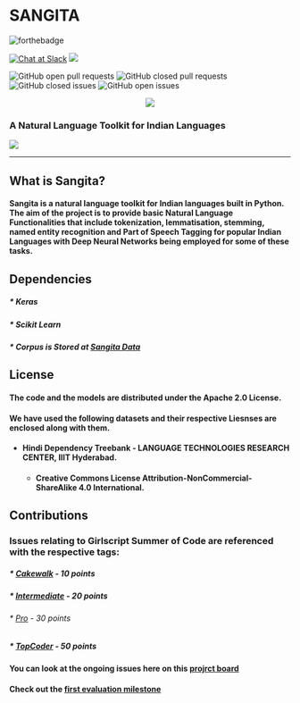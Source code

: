 # SANGITA
![forthebadge](https://forthebadge.com/images/badges/made-with-python.svg)

[![Chat at Slack](https://img.shields.io/badge/chat-on%20slack-black.svg?style=for-the-badge)](https://join.slack.com/t/sangitanlp/shared_invite/enQtMzc2NzMzODQ2ODU1LTRkOTUwODViMDBlNjIzZGNhZWIzNzc5MjM0Y2Y3YjYzMWY1NThjYmVkY2Y4M2RhODU5NzQ0MzZmODE4NmQ4ZmU)
![](https://img.shields.io/github/repo-size/djokester/sangita.svg?style=for-the-badge)


![GitHub open pull requests](https://img.shields.io/github/issues-pr/djokester/sangita.svg) 
![GitHub closed pull requests](https://img.shields.io/github/issues-pr-closed/djokester/sangita.svg)
![GitHub closed issues](https://img.shields.io/github/issues-closed/djokester/sangita.svg)
![GitHub open issues](https://img.shields.io/github/issues/djokester/sangita.svg)

<div align = "center"><img src = "https://raw.githubusercontent.com/djokester/sangita/master/sangita/static/sangita.png" /></div>

### A Natural Language Toolkit for Indian Languages
![](https://img.shields.io/badge/language-Hindi-red.svg?style=for-the-badge)

----------------

## What is Sangita?
#### Sangita is a natural language toolkit for Indian languages built in Python. The aim of the project is to provide basic Natural Language Functionalities that include tokenization, lemmatisation, stemming, named entity recognition and Part of Speech Tagging for popular Indian Languages with Deep Neural Networks being employed for some of these tasks.

## Dependencies 
##### * Keras
##### * Scikit Learn
##### * Corpus is Stored at [Sangita Data](https://github.com/djokester/sangita_data)

## License 
#### The code and the models are distributed under the Apache 2.0 License. 
#### We have used the following datasets and their respective Liesnses are enclosed along with them. 
* #### Hindi Dependency Treebank - LANGUAGE TECHNOLOGIES RESEARCH CENTER, IIIT Hyderabad.
   * #### Creative Commons License Attribution-NonCommercial-ShareAlike 4.0 International.

## Contributions
### Issues relating to Girlscript Summer of Code are referenced with the respective tags: 
##### * [Cakewalk](https://github.com/djokester/sangita/labels/Cakewalk) - 10 points
##### * [Intermediate](https://github.com/djokester/sangita/labels/Intermediate) - 20 points
###### * [Pro](https://github.com/djokester/sangita/labels/Pro) - 30 points
##### * [TopCoder](https://github.com/djokester/sangita/labels/TopCoder) - 50 points

#### You can look at the ongoing issues here on this [projrct board](https://github.com/djokester/sangita/projects/1)
#### Check out the [first evaluation milestone](https://github.com/djokester/sangita/milestone/1)


